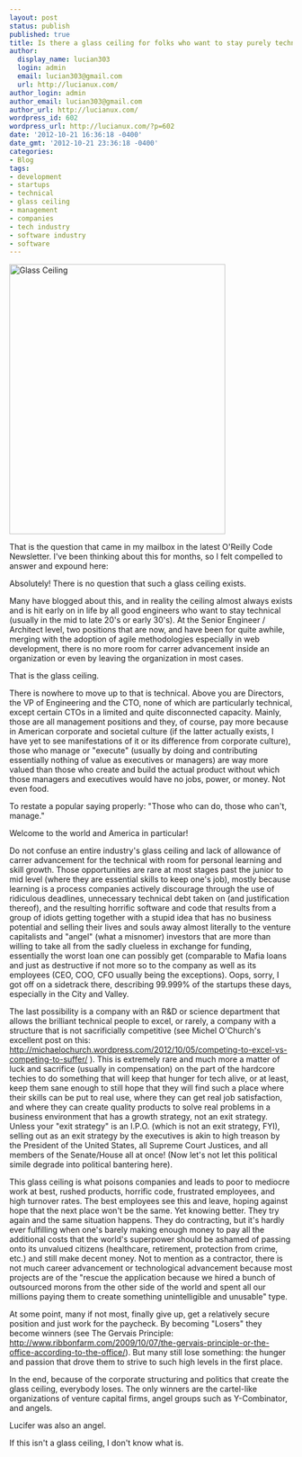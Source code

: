 ```yaml
---
layout: post
status: publish
published: true
title: Is there a glass ceiling for folks who want to stay purely technical?
author:
  display_name: lucian303
  login: admin
  email: lucian303@gmail.com
  url: http://lucianux.com/
author_login: admin
author_email: lucian303@gmail.com
author_url: http://lucianux.com/
wordpress_id: 602
wordpress_url: http://lucianux.com/?p=602
date: '2012-10-21 16:36:18 -0400'
date_gmt: '2012-10-21 23:36:18 -0400'
categories:
- Blog
tags:
- development
- startups
- technical
- glass ceiling
- management
- companies
- tech industry
- software industry
- software
---
```

<p><a href="http://lucianux.com/wp-content/uploads/2012/10/glassceiling.jpg"><img class="aligncenter size-full wp-image-619" title="Glass Ceiling" src="http://lucianux.com/wp-content/uploads/2012/10/glassceiling.jpg" alt="Glass Ceiling" width="384" height="480" /></a></p>
<p>That is the question that came in my mailbox in the latest O'Reilly Code Newsletter. I've been thinking about this for months, so I felt compelled to answer and expound here:</p>
<p>Absolutely! There is no question that such a glass ceiling exists.</p>
<p>Many have blogged about this, and in reality the ceiling almost always exists and is hit early on in life by all good engineers who want to stay technical (usually in the mid to late 20's or early 30's). At the Senior Engineer / Architect level, two positions that are now, and have been for quite awhile, merging with the adoption of agile methodologies especially in web development, there is no more room for carrer advancement inside an organization or even by leaving the organization in most cases.</p>
<p>That is the glass ceiling.</p>
<p>There is nowhere to move up to that is technical. Above you are Directors, the VP of Engineering and the CTO, none of which are particularly technical, except certain CTOs in a limited and quite disconnected capacity. Mainly, those are all management positions and they, of course, pay more because in American corporate and societal culture (if the latter actually exists, I have yet to see manifestations of it or its difference from corporate culture), those who manage or "execute" (usually by doing and contributing essentially nothing of value as executives or managers) are way more valued than those who create and build the actual product without which those managers and executives would have no jobs, power, or money. Not even food.</p>
<p>To restate a popular saying properly: "Those who can do, those who can't, manage."</p>
<p>Welcome to the world and America in particular!</p>
<p>Do not confuse an entire industry's glass&nbsp;ceiling&nbsp;and lack of allowance of carrer advancement for the technical with room for personal learning and skill growth. Those opportunities are rare at most stages past the junior to mid level (where they are essential skills to keep one's job), mostly because learning is a process companies actively discourage through the use of ridiculous deadlines, unnecessary technical debt taken on (and justification thereof), and the resulting horrific software and code that results from a group of idiots getting together with a stupid idea that has no business potential and selling their lives and souls away almost literally to the venture capitalists and "angel" (what a misnomer) investors that are more than willing to take all from the sadly clueless in exchange for funding, essentially the worst loan one can possibly get (comparable to Mafia loans and just as destructive if not more so to the company as well as its employees (CEO, COO, CFO usually being the exceptions). Oops, sorry, I got off on a sidetrack there, describing 99.999% of the startups these days, especially in the City and Valley.</p>
<p>The last possibility is a company with an R&amp;D or science department that allows the brilliant technical people to excel, or rarely, a company with a structure that is not sacrificially competitive (see Michel O'Church's excellent post on this: <a title="Competing to excel vs. competing to suffer" href="http://michaelochurch.wordpress.com/2012/10/05/competing-to-excel-vs-competing-to-suffer/ " target="_blank">http://michaelochurch.wordpress.com/2012/10/05/competing-to-excel-vs-competing-to-suffer/</a> ). This is extremely rare and much more a matter of luck and sacrifice (usually in compensation) on the part of the hardcore techies to do something that will keep that hunger for tech alive, or at least, keep them sane enough to still hope that they will find such a place where their skills can be put to real use, where they can get real job satisfaction, and where they can create quality products to solve real problems in a business environment that has a growth strategy, not an exit strategy. Unless your "exit strategy" is an I.P.O. (which is not an exit strategy, FYI), selling out as an exit strategy by the executives is akin to high treason by the President of the United States, all Supreme Court Justices, and all members of the Senate/House all at once! (Now let's not let this political simile degrade into political bantering here).</p>
<p>This glass ceiling is what poisons companies and leads to poor to mediocre work at best, rushed products, horrific code, frustrated employees, and high turnover rates. The best employees see this and leave, hoping against hope that the next place won't be the same. Yet knowing better. They try again and the same situation happens. They do contracting, but it's hardly ever fulfilling when one's barely making enough money to pay all the additional costs that the world's superpower should be ashamed of passing onto its unvalued citizens (healthcare, retirement, protection from crime, etc.) and still make decent money. Not to mention as a contractor, there is not much career advancement or technological advancement because most projects are of the "rescue the application because we hired a bunch of outsourced morons from the other side of the&nbsp;world&nbsp;and spent all our millions paying them to create something unintelligible and&nbsp;unusable"&nbsp;type.</p>
<p>At some point, many if not most, finally give up, get a relatively secure position and just work for the paycheck. By becoming "Losers" they become winners (see The Gervais Principle: <a title="Gervais Principle" href="http://www.ribbonfarm.com/2009/10/07/the-gervais-principle-or-the-office-according-to-the-office/">http://www.ribbonfarm.com/2009/10/07/the-gervais-principle-or-the-office-according-to-the-office/</a>). But many still lose something: the hunger and passion that drove them to strive to such high levels in the first place.</p>
<p>In the end, because of the corporate structuring and politics that create the glass ceiling, everybody loses. The only winners are the cartel-like organizations of venture capital firms, angel groups such as Y-Combinator, and angels.</p>
<p>Lucifer was also an angel.</p>
<p>If this isn't a glass ceiling, I don't know what is.</p>
